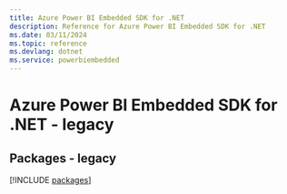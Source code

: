 ```yaml
---
title: Azure Power BI Embedded SDK for .NET
description: Reference for Azure Power BI Embedded SDK for .NET
ms.date: 03/11/2024
ms.topic: reference
ms.devlang: dotnet
ms.service: powerbiembedded
---
```

# Azure Power BI Embedded SDK for .NET - legacy
## Packages - legacy
[!INCLUDE [packages](power-bi-embedded-index.md)]